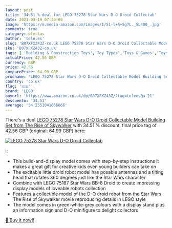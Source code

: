 ```yaml
---
layout: post
title: '34.51 % deal for LEGO 75278 Star Wars D-O Droid Collectab'
date: 2021-03-19 07:30:09
image: 'https://m.media-amazon.com/images/I/51-l+A+5g7L._SL400_.jpg'
comments: true
category: ofertas
author: 'tole.es'
slug: 'B07XFXZ43Z-co.uk LEGO 75278 Star Wars D-O Droid Collectable Model...'
sku: 'B07XFXZ43Z-co.uk'
tags: [ 'Building & Construction Toys','Toy Types','Toys & Games','Toys Store','lego', ]
actualPrice: 42.56 GBP
currency: GBP
price: 42.56
comparePrice: 64.99 GBP
prodname: 'LEGO 75278 Star Wars D-O Droid Collectable Model Building Set from The Rise of Skywalker'
country: 'co.uk'
flag: '🇬🇧'
brand: 'LEGO'
buyurl: 'https://www.amazon.co.uk/dp/B07XFXZ43Z/?tag=tolees0a-21'
descuento: '34.51'
average: '54.2551041666666'
---
```


There's a deal [LEGO 75278 Star Wars D-O Droid Collectable Model Building Set from The Rise of Skywalker](https://www.amazon.co.uk/dp/B07XFXZ43Z/?tag=tolees0a-21)  with  34.51 % discount, final price tag of  42.56 GBP (original: 64.99 GBP) here:

[![LEGO 75278 Star Wars D-O Droid Collectab](https://m.media-amazon.com/images/I/51-l+A+5g7L._SL400_.jpg)](https://www.amazon.co.uk/dp/B07XFXZ43Z/?tag=tolees0a-21)

ℹ️:

- This build-and-display model comes with step-by-step instructions it makes a great gift for creative kids even young builders can take on
- The excitable little droid robot model has posable antennas and a tilting head that rotates 360 degrees just like the Star Wars character
- Combine with LEGO 75187 Star Wars BB-8 Droid to create impressing display models of loveable robots collection
- Features a collectible model of the D-O droid robot from the Star Wars The Rise of Skywalker movie reproducing details in LEGO style
- The model comes in green-white-grey colours with a display stand plus an information sign and D-O minifigure to delight collectors

[🛒 Buy it now!!](https://www.amazon.co.uk/dp/B07XFXZ43Z/?tag=tolees0a-21)
